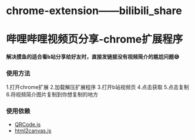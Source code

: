 # chrome-extension——bilibili_share 
# 哔哩哔哩视频页分享-chrome扩展程序
**解决摸鱼的适合看b站分享给好友时，直接发链接没有视频简介的尴尬问题😅**

### 使用方法
1.打开chrome扩展
2.加载解压扩展程序
3.打开b站视频页
4.点击获取
5.点击复制
6.将视频简介图片复制到你想复制的地方


### 使用依赖
* [QRCode.js](https://github.com/davidshimjs/qrcodejs)
* [html2canvas.js](http://html2canvas.hertzen.com/)